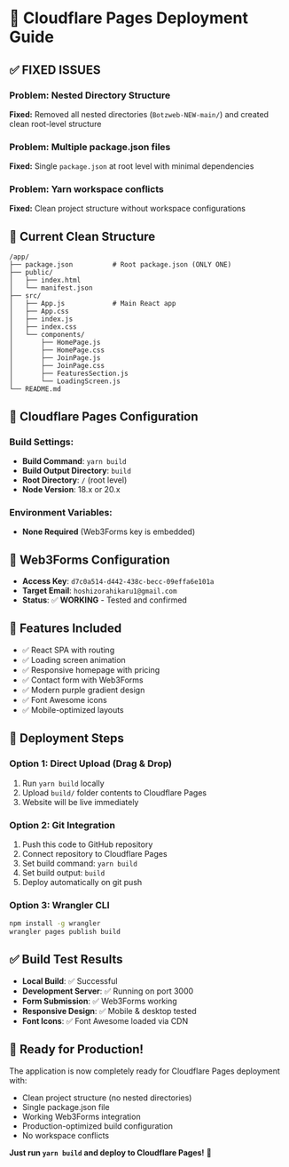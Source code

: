 # 🚀 Cloudflare Pages Deployment Guide

## ✅ FIXED ISSUES

### Problem: Nested Directory Structure
**Fixed:** Removed all nested directories (`Botzweb-NEW-main/`) and created clean root-level structure

### Problem: Multiple package.json files
**Fixed:** Single `package.json` at root level with minimal dependencies

### Problem: Yarn workspace conflicts  
**Fixed:** Clean project structure without workspace configurations

## 📁 Current Clean Structure
```
/app/
├── package.json          # Root package.json (ONLY ONE)
├── public/
│   ├── index.html
│   └── manifest.json
├── src/
│   ├── App.js            # Main React app
│   ├── App.css
│   ├── index.js
│   ├── index.css
│   └── components/
│       ├── HomePage.js
│       ├── HomePage.css
│       ├── JoinPage.js
│       ├── JoinPage.css
│       ├── FeaturesSection.js
│       └── LoadingScreen.js
└── README.md
```

## 🔧 Cloudflare Pages Configuration

### Build Settings:
- **Build Command**: `yarn build`
- **Build Output Directory**: `build`
- **Root Directory**: `/` (root level)
- **Node Version**: 18.x or 20.x

### Environment Variables:
- **None Required** (Web3Forms key is embedded)

## 📧 Web3Forms Configuration
- **Access Key**: `d7c0a514-d442-438c-becc-09effa6e101a`
- **Target Email**: `hoshizorahikaru1@gmail.com`
- **Status**: ✅ **WORKING** - Tested and confirmed

## 🎯 Features Included
- ✅ React SPA with routing
- ✅ Loading screen animation
- ✅ Responsive homepage with pricing
- ✅ Contact form with Web3Forms
- ✅ Modern purple gradient design
- ✅ Font Awesome icons
- ✅ Mobile-optimized layouts

## 🚀 Deployment Steps

### Option 1: Direct Upload (Drag & Drop)
1. Run `yarn build` locally
2. Upload `build/` folder contents to Cloudflare Pages
3. Website will be live immediately

### Option 2: Git Integration
1. Push this code to GitHub repository
2. Connect repository to Cloudflare Pages
3. Set build command: `yarn build`
4. Set build output: `build`
5. Deploy automatically on git push

### Option 3: Wrangler CLI
```bash
npm install -g wrangler
wrangler pages publish build
```

## ✅ Build Test Results
- **Local Build**: ✅ Successful
- **Development Server**: ✅ Running on port 3000
- **Form Submission**: ✅ Web3Forms working
- **Responsive Design**: ✅ Mobile & desktop tested
- **Font Icons**: ✅ Font Awesome loaded via CDN

## 🎉 Ready for Production!

The application is now completely ready for Cloudflare Pages deployment with:
- Clean project structure (no nested directories)
- Single package.json file
- Working Web3Forms integration
- Production-optimized build configuration
- No workspace conflicts

**Just run `yarn build` and deploy to Cloudflare Pages!** 🚀